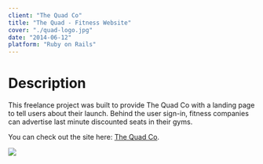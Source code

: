 ```yaml
---
client: "The Quad Co"
title: "The Quad - Fitness Website"
cover: "./quad-logo.jpg"
date: "2014-06-12"
platform: "Ruby on Rails"
---
```

# Description

This freelance project was built to provide The Quad Co with a landing page to tell users about their launch. Behind the user sign-in, fitness companies can advertise last minute discounted seats in their gyms.

You can check out the site here: [The Quad Co](https://fitness-finder.herokuapp.com/).

[![](./thequad-mac.png)](https://fitness-finder.herokuapp.com/)